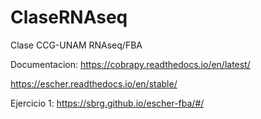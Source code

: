 # ClaseRNAseq
Clase CCG-UNAM RNAseq/FBA

Documentacion:
https://cobrapy.readthedocs.io/en/latest/

https://escher.readthedocs.io/en/stable/


Ejercicio 1:
https://sbrg.github.io/escher-fba/#/

